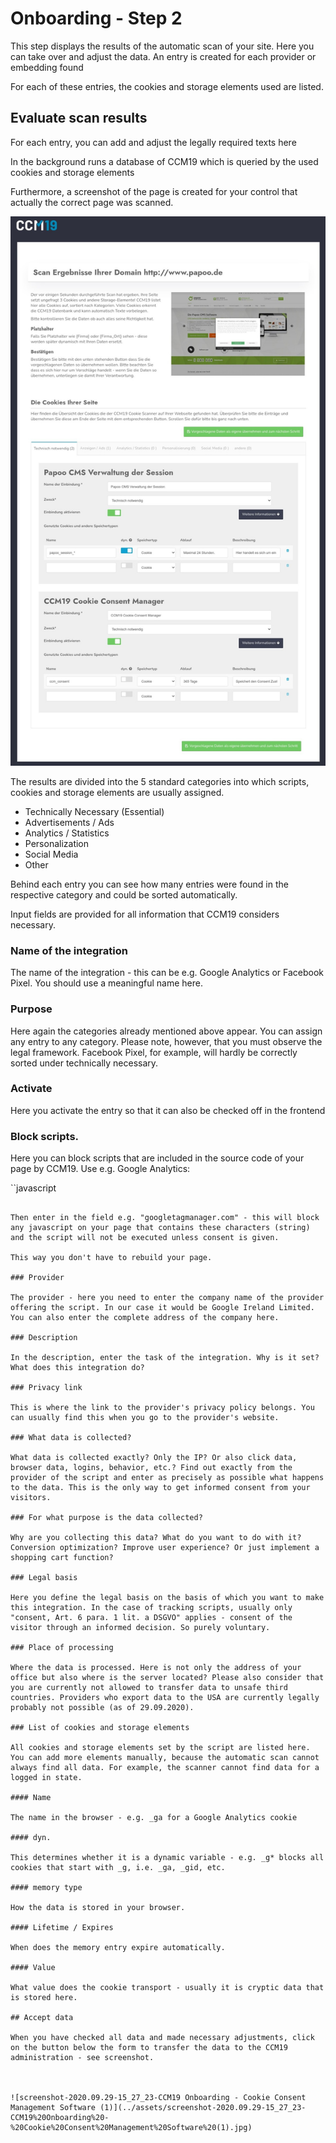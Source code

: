 # Onboarding - Step 2

This step displays the results of the automatic scan of your site. Here you can take over and adjust the data. An entry is created for each provider or embedding found 

For each of these entries, the cookies and storage elements used are listed.

## Evaluate scan results

For each entry, you can add and adjust the legally required texts here 

In the background runs a database of CCM19 which is queried by the used cookies and storage elements 

Furthermore, a screenshot of the page is created for your control that actually the correct page was scanned.

![screenshot-1614090058662-662](../assets/screenshot-1614090058662-662.jpg)

The results are divided into the 5 standard categories into which scripts, cookies and storage elements are usually assigned.

* Technically Necessary (Essential)
* Advertisements / Ads
* Analytics / Statistics
* Personalization
* Social Media
* Other

Behind each entry you can see how many entries were found in the respective category and could be sorted automatically.

Input fields are provided for all information that CCM19 considers necessary.

### Name of the integration

The name of the integration - this can be e.g. Google Analytics or Facebook Pixel. You should use a meaningful name here.

### Purpose

Here again the categories already mentioned above appear. You can assign any entry to any category. Please note, however, that you must observe the legal framework. Facebook Pixel, for example, will hardly be correctly sorted under technically necessary.

### Activate

Here you activate the entry so that it can also be checked off in the frontend

### Block scripts.

Here you can block scripts that are included in the source code of your page by CCM19. Use e.g. Google Analytics:

``javascript
<!-- Global site tag (gtag.js) - Google Analytics -->
<script async src="https://www.googletagmanager.com/gtag/js?id=UA-123456789-1"></script>
<script>
  window.dataLayer = window.dataLayer || [];
  function gtag(){dataLayer.push(arguments);}
  gtag('js', new Date());

  gtag('config', 'UA-123456789-2');
</script>
```

Then enter in the field e.g. "googletagmanager.com" - this will block any javascript on your page that contains these characters (string) and the script will not be executed unless consent is given.

This way you don't have to rebuild your page.

### Provider

The provider - here you need to enter the company name of the provider offering the script. In our case it would be Google Ireland Limited. You can also enter the complete address of the company here.

### Description 

In the description, enter the task of the integration. Why is it set? What does this integration do?

### Privacy link

This is where the link to the provider's privacy policy belongs. You can usually find this when you go to the provider's website.

### What data is collected?

What data is collected exactly? Only the IP? Or also click data, browser data, logins, behavior, etc.? Find out exactly from the provider of the script and enter as precisely as possible what happens to the data. This is the only way to get informed consent from your visitors.

### For what purpose is the data collected?

Why are you collecting this data? What do you want to do with it? Conversion optimization? Improve user experience? Or just implement a shopping cart function? 

### Legal basis

Here you define the legal basis on the basis of which you want to make this integration. In the case of tracking scripts, usually only "consent, Art. 6 para. 1 lit. a DSGVO" applies - consent of the visitor through an informed decision. So purely voluntary.

### Place of processing

Where the data is processed. Here is not only the address of your office but also where is the server located? Please also consider that you are currently not allowed to transfer data to unsafe third countries. Providers who export data to the USA are currently legally probably not possible (as of 29.09.2020).

### List of cookies and storage elements

All cookies and storage elements set by the script are listed here. You can add more elements manually, because the automatic scan cannot always find all data. For example, the scanner cannot find data for a logged in state.

#### Name

The name in the browser - e.g. _ga for a Google Analytics cookie

#### dyn.

This determines whether it is a dynamic variable - e.g. _g* blocks all cookies that start with _g, i.e. _ga, _gid, etc.

#### memory type

How the data is stored in your browser.

#### Lifetime / Expires

When does the memory entry expire automatically.

#### Value

What value does the cookie transport - usually it is cryptic data that is stored here.

## Accept data

When you have checked all data and made necessary adjustments, click on the button below the form to transfer the data to the CCM19 administration - see screenshot.



![screenshot-2020.09.29-15_27_23-CCM19 Onboarding - Cookie Consent Management Software (1)](../assets/screenshot-2020.09.29-15_27_23-CCM19%20Onboarding%20-%20Cookie%20Consent%20Management%20Software%20(1).jpg)